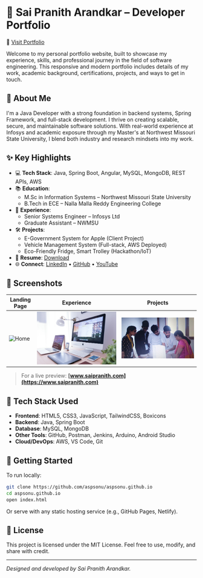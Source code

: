# 💼 Sai Pranith Arandkar – Developer Portfolio

🔗 [Visit Portfolio](https://www.saipranith.com)

Welcome to my personal portfolio website, built to showcase my experience, skills, and professional journey in the field of software engineering. This responsive and modern portfolio includes details of my work, academic background, certifications, projects, and ways to get in touch.

## 🚀 About Me

I'm a Java Developer with a strong foundation in backend systems, Spring Framework, and full-stack development. I thrive on creating scalable, secure, and maintainable software solutions. With real-world experience at Infosys and academic exposure through my Master's at Northwest Missouri State University, I blend both industry and research mindsets into my work.

## ✨ Key Highlights

- 💻 **Tech Stack**: Java, Spring Boot, Angular, MySQL, MongoDB, REST APIs, AWS
- 📚 **Education**:
  - M.Sc in Information Systems – Northwest Missouri State University
  - B.Tech in ECE – Nalla Malla Reddy Engineering College
- 🧠 **Experience**:
  - Senior Systems Engineer – Infosys Ltd
  - Graduate Assistant – NWMSU
- 🛠 **Projects**:
  - E-Government System for Apple (Client Project)
  - Vehicle Management System (Full-stack, AWS Deployed)
  - Eco-Friendly Fridge, Smart Trolley (Hackathon/IoT)
- 📄 **Resume**: [Download](https://drive.google.com/file/d/17FOv54Dz8F26Gw_IVhljuDFadTe0eJyc/view?usp=sharing)
- 🌐 **Connect**: [LinkedIn](https://www.linkedin.com/in/dspsonu) • [GitHub](https://github.com/aspsonu) • [YouTube](https://www.youtube.com/@techfriezsolutions)

## 📸 Screenshots

| Landing Page | Experience | Projects |
|--------------|------------|----------|
| ![Home](./img/Preview.png) | ![Exp](./img/Experience.jpg) | ![Proj](./img/Hackathon.jpg) |

> For a live preview: **[www.saipranith.com](https://www.saipranith.com)**

## 🧰 Tech Stack Used

- **Frontend**: HTML5, CSS3, JavaScript, TailwindCSS, Boxicons
- **Backend**: Java, Spring Boot
- **Database**: MySQL, MongoDB
- **Other Tools**: GitHub, Postman, Jenkins, Arduino, Android Studio
- **Cloud/DevOps**: AWS, VS Code, Git

## 🏁 Getting Started

To run locally:

```bash
git clone https://github.com/aspsonu/aspsonu.github.io
cd aspsonu.github.io
open index.html
```

Or serve with any static hosting service (e.g., GitHub Pages, Netlify).

## 📜 License

This project is licensed under the MIT License. Feel free to use, modify, and share with credit.

---

_Designed and developed by Sai Pranith Arandkar._
